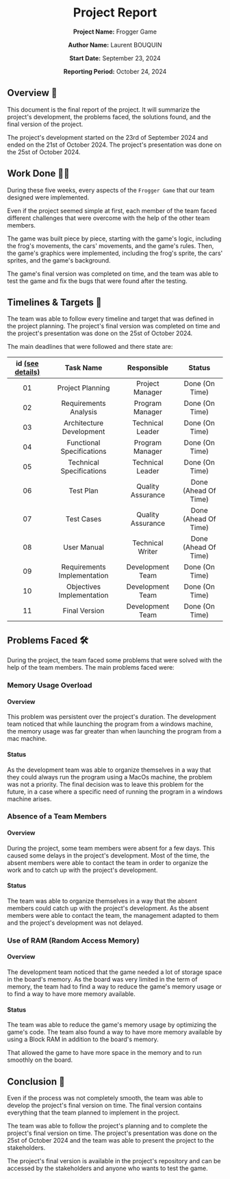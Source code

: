 # <h1 align="center"> Project Report </h1>

<p align="center">
<b>Project Name:</b> Frogger Game
</p>
<p align="center">
<b>Author Name:</b> Laurent BOUQUIN
</p>
<p align="center">
<b>Start Date:</b> September 23, 2024
</p>
<p align="center">
<b>Reporting Period:</b> October 24, 2024
</p>

## Overview 🔎

This document is the final report of the project. It will summarize the project's development, the problems faced, the solutions found, and the final version of the project.

The project's development started on the 23rd of September 2024 and ended on the 21st of October 2024. The project's presentation was done on the 25st of October 2024.

## Work Done 👷‍♂️

During these five weeks, every aspects of the `Frogger Game` that our team designed were implemented.

Even if the project seemed simple at first, each member of the team faced different challenges that were overcome with the help of the other team members.

The game was built piece by piece, starting with the game's logic, including the frog's movements, the cars' movements, and the game's rules. Then, the game's graphics were implemented, including the frog's sprite, the cars' sprites, and the game's background.

The game's final version was completed on time, and the team was able to test the game and fix the bugs that were found after the testing.

## Timelines & Targets 📅

The team was able to follow every timeline and target that was defined in the project planning. The project's final version was completed on time and the project's presentation was done on the 25st of October 2024.

The main deadlines that were followed and there state are:

| id [(see details)](./Project_planning.md/#main-tasks) |          Task Name          |    Responsible    |        Status        |
|:-----------------------------------------------------:|:---------------------------:|:-----------------:|:--------------------:|
|                          01                           |      Project Planning       |  Project Manager  |    Done (On Time)    |
|                          02                           |    Requirements Analysis    |  Program Manager  |    Done (On Time)    |
|                          03                           |  Architecture Development   | Technical Leader  |    Done (On Time)    |
|                          04                           |  Functional Specifications  |  Program Manager  |    Done (On Time)    |
|                          05                           |  Technical Specifications   | Technical Leader  |    Done (On Time)    |
|                          06                           |          Test Plan          | Quality Assurance | Done (Ahead Of Time) |
|                          07                           |         Test Cases          | Quality Assurance | Done (Ahead Of Time) |
|                          08                           |         User Manual         | Technical Writer  | Done (Ahead Of Time) |
|                          09                           | Requirements Implementation | Development Team  |    Done (On Time)    |
|                          10                           |  Objectives Implementation  | Development Team  |    Done (On Time)    |
|                          11                           |        Final Version        | Development Team  |    Done (On Time)    |

## Problems Faced 🛠️

During the project, the team faced some problems that were solved with the help of the team members. The main problems faced were:

### Memory Usage Overload

#### Overview

This problem was persistent over the project's duration. The development team noticed that while launching the program from a windows machine, the memory usage was far greater than when launching the program from a mac machine.

#### Status

As the development team was able to organize themselves in a way that they could always run the program using a MacOs machine, the problem was not a priority. The final decision was to leave this problem for the future, in a case where a specific need of running the program in a windows machine arises.

### Absence of a Team Members

#### Overview

During the project, some team members were absent for a few days. This caused some delays in the project's development. Most of the time, the absent members were able to contact the team in order to organize the work and to catch up with the project's development.

#### Status

The team was able to organize themselves in a way that the absent members could catch up with the project's development. As the absent members were able to contact the team, the management adapted to them and the project's development was not delayed.

### Use of RAM (Random Access Memory)

#### Overview

The development team noticed that the game needed a lot of storage space in the board's memory. As the board was very limited in the term of memory, the team had to find a way to reduce the game's memory usage or to find a way to have more memory available.

#### Status

The team was able to reduce the game's memory usage by optimizing the game's code. The team also found a way to have more memory available by using a Block RAM in addition to the board's memory.

That allowed the game to have more space in the memory and to run smoothly on the board.

## Conclusion 📝

Even if the process was not completely smooth, the team was able to develop the project's final version on time. The final version contains everything that the team planned to implement in the project.

The team was able to follow the project's planning and to complete the project's final version on time. The project's presentation was done on the 25st of October 2024 and the team was able to present the project to the stakeholders.

The project's final version is available in the project's repository and can be accessed by the stakeholders and anyone who wants to test the game.
